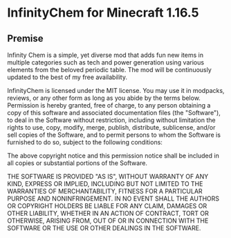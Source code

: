 # InfinityChem for Minecraft 1.16.5

## Premise
Infinity Chem is a simple, yet diverse mod that adds fun new items in multiple categories such as tech and power generation using various elements from the beloved periodic table.
The mod will be continuously updated to the best of my free availability.



InfinityChem is licensed under the MIT license. You may use it in modpacks, reviews, or any other form as long as you abide by the terms below. Permission is hereby granted, free of charge, to any person obtaining a copy of this software and associated documentation files (the "Software"), to deal in the Software without restriction, including without limitation the rights to use, copy, modify, merge, publish, distribute, sublicense, and/or sell copies of the Software, and to permit persons to whom the Software is furnished to do so, subject to the following conditions:

The above copyright notice and this permission notice shall be included in all copies or substantial portions of the Software.

THE SOFTWARE IS PROVIDED "AS IS", WITHOUT WARRANTY OF ANY KIND, EXPRESS OR IMPLIED, INCLUDING BUT NOT LIMITED TO THE WARRANTIES OF MERCHANTABILITY, FITNESS FOR A PARTICULAR PURPOSE AND NONINFRINGEMENT. IN NO EVENT SHALL THE AUTHORS OR COPYRIGHT HOLDERS BE LIABLE FOR ANY CLAIM, DAMAGES OR OTHER LIABILITY, WHETHER IN AN ACTION OF CONTRACT, TORT OR OTHERWISE, ARISING FROM, OUT OF OR IN CONNECTION WITH THE SOFTWARE OR THE USE OR OTHER DEALINGS IN THE SOFTWARE.


